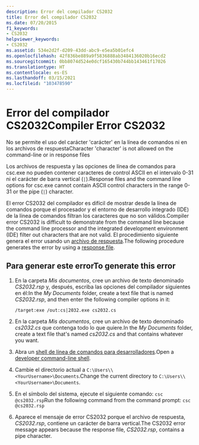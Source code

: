 ```yaml
---
description: Error del compilador CS2032
title: Error del compilador CS2032
ms.date: 07/20/2015
f1_keywords:
- CS2032
helpviewer_keywords:
- CS2032
ms.assetid: 534e2d2f-d209-43dd-abc9-e5ea5b01efc4
ms.openlocfilehash: 42f836be889a9f5836888ab3484136020b16ecd2
ms.sourcegitcommit: 0bb8074d524e0dcf165430b744bb143461f17026
ms.translationtype: HT
ms.contentlocale: es-ES
ms.lasthandoff: 03/15/2021
ms.locfileid: "103478590"
---
```

# <a name="compiler-error-cs2032"></a><span data-ttu-id="257ad-103">Error del compilador CS2032</span><span class="sxs-lookup"><span data-stu-id="257ad-103">Compiler Error CS2032</span></span>

<span data-ttu-id="257ad-104">No se permite el uso del carácter 'carácter' en la línea de comandos ni en los archivos de respuesta</span><span class="sxs-lookup"><span data-stu-id="257ad-104">Character 'character' is not allowed on the command-line or in response files</span></span>

 <span data-ttu-id="257ad-105">Los archivos de respuesta y las opciones de línea de comandos para csc.exe no pueden contener caracteres de control ASCII en el intervalo 0-31 ni el carácter de barra vertical (`|`).</span><span class="sxs-lookup"><span data-stu-id="257ad-105">Response files and the command line options for csc.exe cannot contain ASCII control characters in the range 0-31 or the pipe (`|`) character.</span></span>

 <span data-ttu-id="257ad-106">El error CS2032 del compilador es difícil de mostrar desde la línea de comandos porque el procesador y el entorno de desarrollo integrado (IDE) de la línea de comandos filtran los caracteres que no son válidos.</span><span class="sxs-lookup"><span data-stu-id="257ad-106">Compiler error CS2032 is difficult to demonstrate from the command line because the command line processor and the integrated development environment (IDE) filter out characters that are not valid.</span></span> <span data-ttu-id="257ad-107">El procedimiento siguiente genera el error usando un [archivo de respuesta](../compiler-options/miscellaneous.md#responsefiles).</span><span class="sxs-lookup"><span data-stu-id="257ad-107">The following procedure generates the error by using a [response file](../compiler-options/miscellaneous.md#responsefiles).</span></span>

## <a name="to-generate-this-error"></a><span data-ttu-id="257ad-108">Para generar este error</span><span class="sxs-lookup"><span data-stu-id="257ad-108">To generate this error</span></span>

1. <span data-ttu-id="257ad-109">En la carpeta *Mis documentos*, cree un archivo de texto denominado *CS2032.rsp* y, después, escriba las opciones del compilador siguientes en él:</span><span class="sxs-lookup"><span data-stu-id="257ad-109">In the *My Documents* folder, create a text file that is named *CS2032.rsp*, and then enter the following compiler options in it:</span></span>
  
    ```console
    /target:exe /out:cs|2032.exe cs2032.cs
    ```

2. <span data-ttu-id="257ad-110">En la carpeta *Mis documentos*, cree un archivo de texto denominado *cs2032.cs* que contenga todo lo que quiere.</span><span class="sxs-lookup"><span data-stu-id="257ad-110">In the *My Documents* folder, create a text file that's named *cs2032.cs* and that contains whatever you want.</span></span>

3. <span data-ttu-id="257ad-111">Abra un [shell de línea de comandos para desarrolladores](/visualstudio/ide/reference/command-prompt-powershell).</span><span class="sxs-lookup"><span data-stu-id="257ad-111">Open a [developer command-line shell](/visualstudio/ide/reference/command-prompt-powershell).</span></span>

4. <span data-ttu-id="257ad-112">Cambie el directorio actual a `C:\Users\\<YourUsername>\Documents`.</span><span class="sxs-lookup"><span data-stu-id="257ad-112">Change the current directory to `C:\Users\\<YourUsername>\Documents`.</span></span>

5. <span data-ttu-id="257ad-113">En el símbolo del sistema, ejecute el siguiente comando: `csc @cs2032.rsp`</span><span class="sxs-lookup"><span data-stu-id="257ad-113">Run the following command from the command prompt: `csc @cs2032.rsp`</span></span>

6. <span data-ttu-id="257ad-114">Aparece el mensaje de error CS2032 porque el archivo de respuesta, *CS2032.rsp*, contiene un carácter de barra vertical.</span><span class="sxs-lookup"><span data-stu-id="257ad-114">The CS2032 error message appears because the response file, *CS2032.rsp*, contains a pipe character.</span></span>
